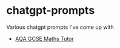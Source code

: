 # chatgpt-prompts
Various chatgpt prompts I've come up with

- [AQA GCSE Maths Tutor](https://github.com/ao-quantum/chatgpt-prompts/blob/develop/gcse%20aqa%20maths%20tutor.md)
